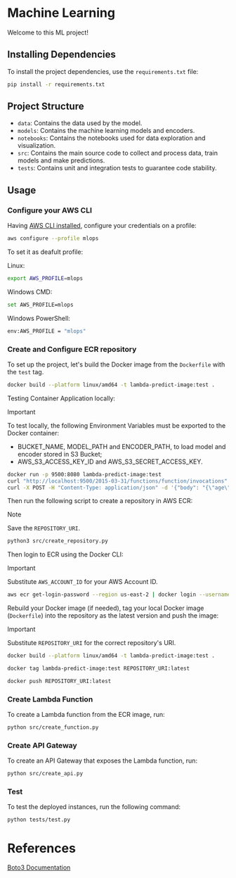 # Machine Learning

Welcome to this ML project!

## Installing Dependencies

To install the project dependencies, use the `requirements.txt` file:

```sh
pip install -r requirements.txt
```

## Project Structure

- `data`: Contains the data used by the model.
- `models`: Contains the machine learning models and encoders.
- `notebooks`: Contains the notebooks used for data exploration and visualization.
- `src`: Contains the main source code to collect and process data, train models and make predictions.
- `tests`: Contains unit and integration tests to guarantee code stability.

## Usage

### Configure your AWS CLI

Having [AWS CLI installed](https://docs.aws.amazon.com/cli/latest/userguide/getting-started-install.html), configure your credentials on a profile:
```bash
aws configure --profile mlops
```

To set it as deafult profile:

Linux:
```bash
export AWS_PROFILE=mlops
```

Windows CMD:
```bash
set AWS_PROFILE=mlops
```

Windows PowerShell:
```bash
env:AWS_PROFILE = "mlops"
```

### Create and Configure ECR repository

To set up the project, let's build the Docker image from the `Dockerfile` with the `test` tag.
```bash
docker build --platform linux/amd64 -t lambda-predict-image:test .
```

Testing Container Application locally:
> [!IMPORTANT]  
> To test locally, the following Environment Variables must be exported to the Docker container:
> - BUCKET_NAME, MODEL_PATH and ENCODER_PATH, to load model and encoder stored in S3 Bucket;
> - AWS_S3_ACCESS_KEY_ID and AWS_S3_SECRET_ACCESS_KEY.
```bash
docker run -p 9500:8080 lambda-predict-image:test
curl "http://localhost:9500/2015-03-31/functions/function/invocations" -d "{}"
curl -X POST -H "Content-Type: application/json" -d '{"body": "{\"age\": 42, \"job\": \"entrepreneur\", \"marital\": \"married\", \"education\": \"primary\", \"balance\": 558, \"housing\": \"yes\", \"duration\": 186, \"campaign\": 2}"}' "http://localhost:9500/2015-03-31/functions/function/invocations"
```

Then run the following script to create a repository in AWS ECR:

> [!NOTE]  
> Save the `REPOSITORY_URI`.

```bash
python3 src/create_repository.py
```

Then login to ECR using the Docker CLI:

> [!IMPORTANT]  
> Substitute `AWS_ACCOUNT_ID` for your AWS Account ID.

```bash
aws ecr get-login-password --region us-east-2 | docker login --username AWS --password-stdin AWS_ACCOUNT_ID.dkr.ecr.us-east-2.amazonaws.com
```

Rebuild your Docker image (if needed), tag your local Docker image (`Dockerfile`) into the repository as the latest version and push the image:

> [!IMPORTANT]  
> Substitute `REPOSITORY_URI` for the correct repository's URI.

```bash
docker build --platform linux/amd64 -t lambda-predict-image:test .

docker tag lambda-predict-image:test REPOSITORY_URI:latest

docker push REPOSITORY_URI:latest
```

### Create Lambda Function

To create a Lambda function from the ECR image, run:

```bash
python src/create_function.py
```

### Create API Gateway

To create an API Gateway that exposes the Lambda function, run:

```bash
python src/create_api.py
```

### Test

To test the deployed instances, run the following command:

```bash
python tests/test.py
```

# References

[Boto3 Documentation](https://boto3.amazonaws.com/v1/documentation/api/latest/index.html)
